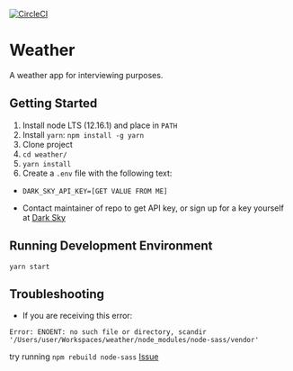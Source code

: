 [![CircleCI](https://circleci.com/gh/pmoons/weather.svg?style=svg)](https://circleci.com/gh/pmoons/weather)

# Weather

A weather app for interviewing purposes.

## Getting Started

1. Install node LTS (12.16.1) and place in `PATH`
2. Install `yarn`: `npm install -g yarn`
3. Clone project
4. `cd weather/`
5. `yarn install`
6. Create a `.env` file with the following text:
  - ```
    DARK_SKY_API_KEY=[GET VALUE FROM ME]
    ```
  - Contact maintainer of repo to get API key, or sign up for a key yourself at [Dark Sky](https://darksky.net/dev/register)

## Running Development Environment
`yarn start`

## Troubleshooting
- If you are receiving this error:
```
Error: ENOENT: no such file or directory, scandir '/Users/user/Workspaces/weather/node_modules/node-sass/vendor'
```
try running `npm rebuild node-sass` [Issue](https://github.com/sass/node-sass/issues/1812)
